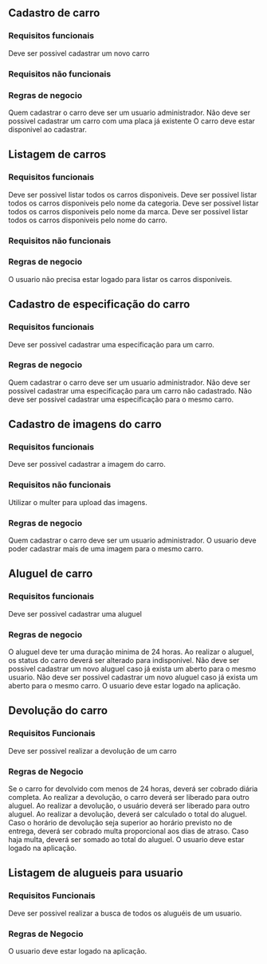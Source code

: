 ## **Cadastro de carro**

### Requisitos funcionais

Deve ser possivel cadastrar um novo carro

### Requisitos não funcionais

### Regras de negocio

Quem cadastrar o carro deve ser um usuario administrador.
Não deve ser possivel cadastrar um carro com uma placa já existente
O carro deve estar disponivel ao cadastrar.

## **Listagem de carros**

### Requisitos funcionais

Deve ser possivel listar todos os carros disponiveis.
Deve ser possivel listar todos os carros disponiveis pelo nome da categoria.
Deve ser possivel listar todos os carros disponiveis pelo nome da marca.
Deve ser possivel listar todos os carros disponiveis pelo nome do carro.

### Requisitos não funcionais

### Regras de negocio

O usuario não precisa estar logado para listar os carros disponiveis.

## **Cadastro de especificação do carro**

### Requisitos funcionais

Deve ser possivel cadastrar uma especificação para um carro.

### Regras de negocio

Quem cadastrar o carro deve ser um usuario administrador.
Não deve ser possivel cadastrar uma especificação para um carro não cadastrado.
Não deve ser possivel cadastrar uma especificação para o mesmo carro.

## **Cadastro de imagens do carro**

### Requisitos funcionais

Deve ser possivel cadastrar a imagem do carro.

### Requisitos não funcionais

Utilizar o multer para upload das imagens.

### Regras de negocio

Quem cadastrar o carro deve ser um usuario administrador.
O usuario deve poder cadastrar mais de uma imagem para o mesmo carro.

## **Aluguel de carro**

### Requisitos funcionais

Deve ser possivel cadastrar uma aluguel

### Regras de negocio

O aluguel deve ter uma duração minima de 24 horas.
Ao realizar o aluguel, os status do carro deverá ser alterado para indisponivel.
Não deve ser possivel cadastrar um novo aluguel caso já exista um aberto para o mesmo usuario.
Não deve ser possivel cadastrar um novo aluguel caso já exista um aberto para o mesmo carro.
O usuario deve estar logado na aplicação.

## **Devolução do carro**

### Requisitos Funcionais

Deve ser possivel realizar a devolução de um carro

### Regras de Negocio

Se o carro for devolvido com menos de 24 horas, deverá ser cobrado diária completa.
Ao realizar a devolução, o carro deverá ser liberado para outro aluguel.
Ao realizar a devolução, o usuário deverá ser liberado para outro aluguel.
Ao realizar a devolução, deverá ser calculado o total do aluguel.
Caso o horário de devolução seja superior ao horário previsto no de entrega, deverá ser cobrado multa proporcional aos dias de atraso.
Caso haja multa, deverá ser somado ao total do aluguel.
O usuario deve estar logado na aplicação.

## **Listagem de alugueis para usuario**

### Requisitos Funcionais

Deve ser possivel realizar a busca de todos os aluguéis de um usuario.

### Regras de Negocio

O usuario deve estar logado na aplicação.

